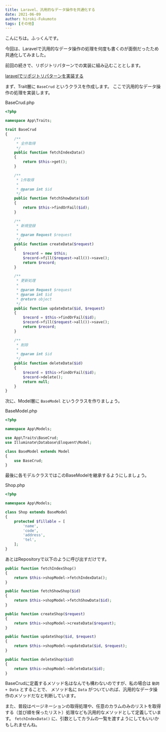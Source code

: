 ```yaml
---
title: Laravel、汎用的なデータ操作を共通化する
date: 2021-06-09
author: hiroki-Fukumoto
tags: [その他]
---
```


こんにちは。ふっくんです。

今回は、Laravelで汎用的なデータ操作の処理を何度も書くのが面倒だったため共通化してみました。

前回の続きで、リポジトリパターンでの実装に組み込むこととします。

[laravelでリポジトリパターンを実装する](/laravelでリポジトリパターンを実装する/)

まず、Trait層に `BaseCrud` というクラスを作成します。
ここで汎用的なデータ操作の処理を実装します。

BaseCrud.php

```php
<?php

namespace App\Traits;

trait BaseCrud
{
    /**
     * 全件取得
     */
    public function fetchIndexData()
    {
        return $this->get();
    }

    /**
     * 1件取得
     *
     * @param int $id
     */
    public function fetchShowData($id)
    {
        return $this->findOrFail($id);
    }

    /**
     * 新規登録
     *
     * @param Request $request
     */
    public function createData($request)
    {
        $record = new $this;
        $record->fill($request->all())->save();
        return $record;
    }

    /**
     * 更新処理
     *
     * @param Request $request
     * @param int $id
     * @return object
     */
    public function updateData($id, $request)
    {
        $record = $this->findOrFail($id);
        $record->fill($request->all())->save();
        return $record;
    }

    /**
     * 削除
     *
     * @param int $id
     */
    public function deleteData($id)
    {
        $record = $this->findOrFail($id);
        $record->delete();
        return null;
    }
}
```

次に、Model層に `BaseModel` というクラスを作りましょう。

BaseModel.php

```php
<?php

namespace App\Models;

use App\Traits\BaseCrud;
use Illuminate\Database\Eloquent\Model;

class BaseModel extends Model
{
    use BaseCrud;
}
```

最後に各モデルクラスではこのBaseModelを継承するようにしましょう。

Shop.php
```php
<?php

namespace App\Models;

class Shop extends BaseModel
{
    protected $fillable = [
        'name',
        'code',
        'address',
        'tel',
    ];
}
```

あとはRepositoryで以下のように呼び出すだけです。

```php
public function fetchIndexShop()
{
    return $this->shopModel->fetchIndexData();
}

public function fetchShowShop($id)
{
    return $this->shopModel->fetchShowData($id);
}

public function createShop($request)
{
    return $this->shopModel->createData($request);
}

public function updateShop($id, $request)
{
    return $this->shopModel->updateData($id, $request);
}

public function deleteShop($id)
{
    return $this->shopModel->deleteData($id);
}
```

BaseCrudに定義するメソッド名はなんでも構わないのですが、私の場合は `動詞 + Data` とすることで、
メソッド名に `Data` がついていれば、汎用的なデータ操作のメソッドだなと判断しています。

また、普段はページネーションの取得処理や、任意のカラムのみのリストを取得する（並び順を保ったリスト）処理なども汎用的なメソッドとして定義しています。
`fetchIndexData()` に、引数としてカラムの一覧を渡すようにしてもいいかもしれませんね。